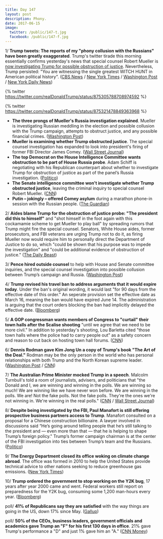 ```yaml
---
title: Day 147
layout: post
description: Phony.
date: 2017-06-15
image:
  twitter: /public/147-t.jpg
  facebook: /public/147-f.jpg
---
```


1/ **Trump tweets: The reports of my "phony collusion with the Russians" have been greatly exaggerated**. Trump's twitter tirade this morning essentially confirms yesterday's news that special counsel Robert Mueller is [now investigating Trump for possible obstruction of justice](https://whatthefuckjusthappenedtoday.com/2017/06/14/Day-146/#1-robert-mueller is-now-investigatin). Nevertheless, Trump persisted: "You are witnessing the single greatest WITCH HUNT in American political history". ([CBS News](http://www.cbsnews.com/news/trump-tweets-obstruction-of-justice-reports-are-phony/) / [New York Times](https://www.nytimes.com/2017/06/15/us/politics/trump-obstruction-of-justice-reports.html) / [Washington Post](https://www.washingtonpost.com/news/post-politics/wp/2017/06/15/on-twitter-trump-decries-obstruction-probe-related-to-phony-story/) / [New York Daily News](http://www.nydailynews.com/news/politics/dismissive-tweet-trump-confirm-obstruction-probe-article-1.3249477))

{% twitter https://twitter.com/realDonaldTrump/status/875305788708974592 %}

{% twitter https://twitter.com/realDonaldTrump/status/875321478849363968 %}

* **The three prongs of Mueller's Russia investigation explained**. Mueller is investigating Russian meddling in the election and possible collusion with the Trump campaign, attempts to obstruct justice, and any possible financial crimes. ([Washington Post](https://www.washingtonpost.com/news/the-fix/wp/2017/06/15/3-prongs-of-the-russia-investigation-explained/))
* **Mueller is examining whether Trump obstructed justice**. The special counsel investigation has expanded to look into president's firing of former FBI Director James Comey. ([Wall Street Journal](https://www.wsj.com/articles/mueller-probe-examining-whether-donald-trump-obstructed-justice-1497490897))
* **The top Democrat on the House Intelligence Committee wants obstruction to be part of House Russia probe**. Adam Schiff is negotiating with his Republican counterpart about whether to investigate Trump for obstruction of justice as part of the panel’s Russia investigation. ([Politico](http://www.politico.com/story/2017/06/15/adam-schiff-trump-obstruction-house-russia-239603))
* **The Senate intelligence committee won't investigate whether Trump obstructed justice**, leaving the criminal inquiry to special counsel Robert Mueller. ([CNN](http://www.cnn.com/2017/06/15/politics/senate-trump-obstruction-of-justice/))
* **Putin – jokingly – offered Comey asylum** during a marathon phone-in session with the Russian people. ([The Guardian](https://www.theguardian.com/world/2017/jun/15/vladimir-putin-russia-phone-in-session-james-comey-snowden-asylum))

2/ **Aides blame Trump for the obstruction of justice probe: "The president did this to himself"** and "shot himself in the foot again with this cockamamie scheme to get Mueller to play ball" by spreading rumors that Trump might fire the special counsel. Senators, White House aides, former prosecutors, and FBI veterans are urging Trump not to do it, as firing Mueller now would require him to personally direct the Department of Justice to do so, which "could be shown that his purpose was to impede the investigation" and "could be additional evidence of obstruction of justice." ([The Daily Beast](http://www.thedailybeast.com/even-trumps-aides-blame-him-for-obstruction-probe-president-did-this-to-himself))

3/ **Pence hired outside counsel** to help with House and Senate committee inquiries, and the special counsel investigation into possible collusion between Trump’s campaign and Russia. ([Washington Post](https://www.washingtonpost.com/politics/pence-hires-outside-counsel-to-deal-with-russia-probe-inquiries/2017/06/15/c40ef55c-51f5-11e7-a973-3dae94ed3eb7_story.html))

4/ **Trump revised his travel ban to address arguments that it would expire today**. Under the ban's original wording, it would last "for 90 days from the effective date of this order." An seperate provision set the effective date as March 16, meaning the ban would have expired June 14. The administration is arguing that the court orders blocking the ban had implicitly delayed the effective date. ([Bloomberg](https://www.bloomberg.com/politics/articles/2017-06-14/trump-amends-travel-ban-to-address-possible-expiration-date))

5/ **A GOP congressman wants members of Congress to "curtail" their town halls after the Scalise shooting** "until we agree that we need to be more civil." In addition to yesterday's shooting, Lou Barletta cited "those town halls where the police had to carry people out" as a safety concern and reason to cut back on hosting town hall forums. ([CNN](http://www.cnn.com/2017/06/15/politics/kfile-lou-barletta-town-halls/))

6/ **Dennis Rodman gave Kim Jong Un a copy of Trump's book "The Art of the Deal."** Rodman may be the only person in the world who has personal relationships with both Trump and the North Korean supreme leader. ([Washington Post](https://www.washingtonpost.com/news/worldviews/wp/2017/06/15/dennis-rodman-just-gave-kim-jong-un-the-art-of-the-deal-and-it-may-be-a-genius-move/) / [CNN](http://www.cnn.com/2017/06/15/asia/dennis-rodman-north-korea/index.html))

7/ **The Australian Prime Minister mocked Trump in a speech**. Malcolm Turnbull's told a room of journalists, advisers, and politicians that "the Donald and I, we are winning and winning in the polls. We are winning so much! We are winning like we have never won before. We are winning in the polls. We are! Not the fake polls. Not the fake polls. They're the ones we're not winning in. We're winning in the real polls." ([CNN](http://www.cnn.com/2017/06/15/asia/turnbull-trump-australia-speech/index.html) / [Wall Street Journal](https://www.wsj.com/articles/australia-leader-mocks-donald-trump-we-are-winning-so-much-1497520273))

8/ **Despite being investigated by the FBI, Paul Manafort is still offering prospective business partners access to Trump**. Manafort consulted on a proposal for a Chinese construction billionaire. A lawyer involved in discussions said “He’s going around telling people that he’s still talking to the president and — even more than that — that he is helping to shape Trump’s foreign policy." Trump’s former campaign chairman is at the center of the FBI investigation into ties between Trump’s team and the Russians. ([Politico](http://www.politico.com/story/2017/06/15/paul-manafort-fbi-trump-239573))

9/ **The Energy Department closed its office woking on climate change abroad**. The office was formed in 2010 to help the United States provide technical advice to other nations seeking to reduce greenhouse gas emissions. ([New York Times](https://www.nytimes.com/2017/06/15/climate/energy-department-closes-office-working-on-climate-change-abroad.html))

10/ **Trump ordered the government to stop working on the Y2K bug**, 17 years after year 2000 came and went. Federal workers still report on preparedness for the Y2K bug, consuming some 1,200 man-hours every year. ([Bloomberg](https://www.bloomberg.com/politics/articles/2017-06-15/trump-orders-government-to-stop-work-on-y2k-bug-17-years-later))

poll/ **41% of Republicans say they are satisfied** with the way things are going in the US, down 17% since May. ([Gallup](http://www.gallup.com/poll/212252/seventeen-point-drop-satisfaction-among-republicans.aspx))

poll/ **50% of the CEOs, business leaders, government officials and academics gave Trump an "F" for his first 130 days in office**. 21% gave Trump's performance a "D" and just 1% gave him an "A." ([CNN Money](http://money.cnn.com/2017/06/15/investing/ceos-give-trump-f-yale-survey/index.html))